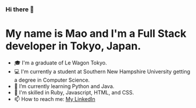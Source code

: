 ### Hi there 👋

# My name is Mao and I'm a Full Stack developer in Tokyo, Japan. 
- 🎓 I'm a graduate of Le Wagon Tokyo.
- 💻 I'm currently a student at Southern New Hampshire University getting a degree in Computer Science. 
- 🌱 I’m currently learning Python and Java.
- 🫡 I'm skilled in Ruby, Javascript, HTML, and CSS.
- 📫 How to reach me: [My LinkedIn](https://www.linkedin.com/in/christiemao/)
